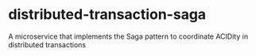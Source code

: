 # distributed-transaction-saga
A microservice that implements the Saga pattern to coordinate ACIDity in distributed transactions
